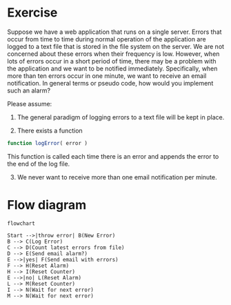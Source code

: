 # Exercise

Suppose we have a web application that runs on a single server. Errors that
occur from time to time during normal operation of the application are logged to a
text file that is stored in the file system on the server.
We are not concerned about these errors when their frequency is low. However,
when lots of errors occur in a short period of time, there may be a problem with
the application and we want to be notified immediately. Specifically, when more
than ten errors occur in one minute, we want to receive an email notification.
In general terms or pseudo code, how would you implement such an alarm?

Please assume:

1. The general paradigm of logging errors to a text file will be kept in place.

2. There exists a function

```javascript
function logError( error )
```

This function is called each time there is an error and appends the error to
the end of the log file.

3. We never want to receive more than one email notification per minute.

# Flow diagram

```mermaid
flowchart

Start -->|throw error| B(New Error)
B --> C(Log Error)
C --> D(Count latest errors from file)
D --> E(Send email alarm?)
E -->|yes| F(Send email with errors)
F --> H(Reset Alarm)
H --> I(Reset Counter)
E -->|no| L(Reset Alarm)
L --> M(Reset Counter)
I --> N(Wait for next error)
M --> N(Wait for next error)
```